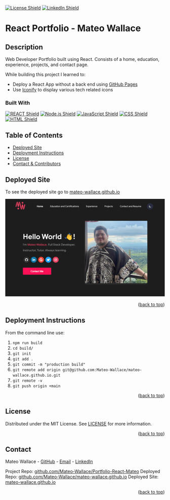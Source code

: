 <p id="readme-top"></p>

[![License Shield](https://img.shields.io/badge/License-MIT-success?style=for-the-badge)](./LICENSE) [![LinkedIn Shield](https://img.shields.io/badge/LinkedIn-555555?style=for-the-badge&logo=linkedin)](https://www.linkedin.com/in/mateo-wallace/)

<!-- TITLE -->

# React Portfolio - Mateo Wallace

<!-- DESCRIPTION -->

## Description

Web Developer Portfolio built using React. Consists of a home, education, experience, projects, and contact page.

While building this project I learned to:

- Deploy a React App without a back end using [GitHub Pages](https://create-react-app.dev/docs/deployment/#github-pages)
- Use [Iconify](https://iconify.design/) to display various tech related icons

<!-- BUILT WITH -->

### Built With

[![REACT Shield](https://img.shields.io/badge/React-222222?&style=for-the-badge&logo=react)](https://reactjs.org/) [![Node.js Shield](https://img.shields.io/badge/Node.js-339933?&style=for-the-badge&logo=node.js&logoColor=white)](https://nodejs.org/en/) [![JavaScript Shield](https://img.shields.io/badge/JavaScript-F7DF1E?&style=for-the-badge&logo=javascript&logoColor=272727)](https://developer.mozilla.org/en-US/docs/Web/JavaScript) [![CSS Shield](https://img.shields.io/badge/CSS-1572B6?&style=for-the-badge&logo=css3&logoColor=white)](https://developer.mozilla.org/en-US/docs/Web/CSS) [![HTML Shield](https://img.shields.io/badge/HTML5-E34F26?&style=for-the-badge&logo=html5&logoColor=white)](https://developer.mozilla.org/en-US/docs/Glossary/HTML5)

<!-- TABLE OF CONTENTS -->

## Table of Contents

- [Deployed Site](#deployed-site)
- [Deployment Instructions](#deployment-instructions)
- [License](#license)
- [Contact & Contributors](#contact)

<!-- DEPLOYED SITE -->

## Deployed Site

To see the deployed site go to [mateo-wallace.github.io](https://mateo-wallace.github.io/)

![example of deployed portfolio](https://github.com/Mateo-Wallace/Portfolio-React-Mateo/raw/main/src/assests/images/deployed.png)

<p align="right">(<a href="#readme-top">back to top</a>)</p>

<!-- DEPLOYMENT INSTRUCTIONS -->

## Deployment Instructions

From the command line use:

1. `npm run build`
1. `cd build/`
1. `git init`
1. `git add .`
1. `git commit -m "production build"`
1. `git remote add origin git@github.com:Mateo-Wallace/mateo-wallace.github.io.git`
1. `git remote -v`
1. `git push origin +main`

<p align="right">(<a href="#readme-top">back to top</a>)</p>

<!-- LICENSE -->

## License

Distributed under the MIT License. See [LICENSE](./LICENSE) for more information.

<p align="right">(<a href="#readme-top">back to top</a>)</p>

<!-- CONTACT -->

## Contact

Mateo Wallace - [GitHub](https://github.com/Mateo-Wallace) - [Email](mailto:mateo.t.wallace@gmail.com) - [LinkedIn](https://www.linkedin.com/in/mateo-wallace/)

Project Repo: [github.com/Mateo-Wallace/Portfolio-React-Mateo](https://github.com/Mateo-Wallace/Portfolio-React-Mateo)
Deployed Repo: [github.com/Mateo-Wallace/mateo-wallace.github.io](https://github.com/Mateo-Wallace/mateo-wallace.github.io)
Deployed Site: [mateo-wallace.github.io](https://mateo-wallace.github.io/)

<p align="right">(<a href="#readme-top">back to top</a>)</p>
